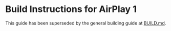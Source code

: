 # Build Instructions for AirPlay 1

This guide has been superseded by the general building guide at [BUILD.md](https://github.com/mikebrady/shairport-sync/blob/development/BUILD.md).
